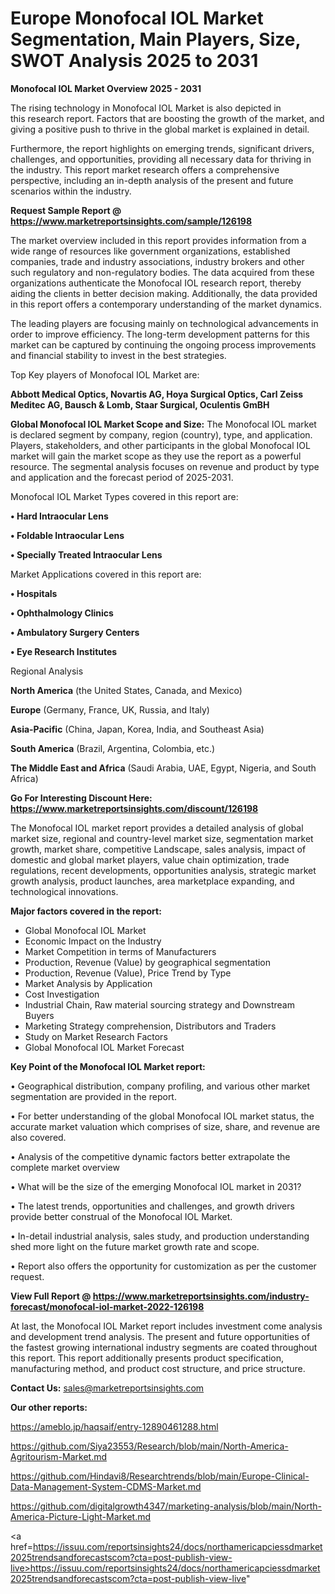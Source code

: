 # Europe Monofocal IOL Market Segmentation, Main Players, Size, SWOT Analysis 2025 to 2031

<Strong> Monofocal IOL Market Overview 2025 - 2031</strong>

The rising technology in Monofocal IOL Market is also depicted in this research report. Factors that are boosting the growth of the market, and giving a positive push to thrive in the global market is explained in detail.

Furthermore, the report highlights on emerging trends, significant drivers, challenges, and opportunities, providing all necessary data for thriving in the industry. This report market research offers a comprehensive perspective, including an in-depth analysis of the present and future scenarios within the industry.

<strong>Request Sample Report @ <a href=https://www.marketreportsinsights.com/sample/126198>https://www.marketreportsinsights.com/sample/126198</a></strong>

The market overview included in this report provides information from a wide range of resources like government organizations, established companies, trade and industry associations, industry brokers and other such regulatory and non-regulatory bodies. The data acquired from these organizations authenticate the Monofocal IOL research report, thereby aiding the clients in better decision making. Additionally, the data provided in this report offers a contemporary understanding of the market dynamics.

The leading players are focusing mainly on technological advancements in order to improve efficiency. The long-term development patterns for this market can be captured by continuing the ongoing process improvements and financial stability to invest in the best strategies.

Top Key players of Monofocal IOL Market are:

<strong>Abbott Medical Optics, Novartis AG, Hoya Surgical Optics, Carl Zeiss Meditec AG, Bausch & Lomb, Staar Surgical, Oculentis GmBH</strong>

<strong><b>Global Monofocal IOL Market Scope and Size:</b></strong>
The Monofocal IOL market is declared segment by company, region (country), type, and application. Players, stakeholders, and other participants in the global Monofocal IOL market will gain the market scope as they use the report as a powerful resource. The segmental analysis focuses on revenue and product by type and application and the forecast period of 2025-2031.

Monofocal IOL Market Types covered in this report are:

<strong>• Hard Intraocular Lens

• Foldable Intraocular Lens

• Specially Treated Intraocular Lens</strong>

Market Applications covered in this report are:

<strong>• Hospitals

• Ophthalmology Clinics

• Ambulatory Surgery Centers

• Eye Research Institutes</strong> 

Regional Analysis

<strong>North America</strong> (the United States, Canada, and Mexico)

<strong>Europe</strong> (Germany, France, UK, Russia, and Italy)

<strong>Asia-Pacific</strong> (China, Japan, Korea, India, and Southeast Asia)

<strong>South America</strong> (Brazil, Argentina, Colombia, etc.)

<strong>The Middle East and Africa</strong> (Saudi Arabia, UAE, Egypt, Nigeria, and South Africa)

<strong>Go For Interesting Discount Here: <a href=https://www.marketreportsinsights.com/discount/126198>https://www.marketreportsinsights.com/discount/126198</a></strong>

The Monofocal IOL market report provides a detailed analysis of global market size, regional and country-level market size, segmentation market growth, market share, competitive Landscape, sales analysis, impact of domestic and global market players, value chain optimization, trade regulations, recent developments, opportunities analysis, strategic market growth analysis, product launches, area marketplace expanding, and technological innovations.

<strong><b>Major factors covered in the report:</b></strong>
<ul>
  <li>Global Monofocal IOL Market </li>
  <li>Economic Impact on the Industry</li>
  <li>Market Competition in terms of Manufacturers</li>
  <li>Production, Revenue (Value) by geographical segmentation</li>
  <li>Production, Revenue (Value), Price Trend by Type</li>
  <li>Market Analysis by Application</li>
  <li>Cost Investigation</li>
  <li>Industrial Chain, Raw material sourcing strategy and Downstream Buyers</li>
  <li>Marketing Strategy comprehension, Distributors and Traders</li>
  <li>Study on Market Research Factors</li>
  <li>Global Monofocal IOL Market Forecast</li>
</ul>

<strong><b>Key Point of the Monofocal IOL Market report:</b></strong>

• Geographical distribution, company profiling, and various other market segmentation are provided in the report.

• For better understanding of the global Monofocal IOL market status, the accurate market valuation which comprises of size, share, and revenue are also covered.

• Analysis of the competitive dynamic factors better extrapolate the complete market overview

• What will be the size of the emerging Monofocal IOL market in 2031?

• The latest trends, opportunities and challenges, and growth drivers provide better construal of the Monofocal IOL Market.

• In-detail industrial analysis, sales study, and production understanding shed more light on the future market growth rate and scope.

• Report also offers the opportunity for customization as per the customer request.

<strong><b>View Full Report @ <a href=https://www.marketreportsinsights.com/industry-forecast/monofocal-iol-market-2022-126198>https://www.marketreportsinsights.com/industry-forecast/monofocal-iol-market-2022-126198</a></b></strong>


At last, the Monofocal IOL Market report includes investment come analysis and development trend analysis. The present and future opportunities of the fastest growing international industry segments are coated throughout this report. This report additionally presents product specification, manufacturing method, and product cost structure, and price structure.

<strong>Contact Us:</strong>
sales@marketreportsinsights.com

<strong>Our other reports:</strong>

<a href=https://ameblo.jp/haqsaif/entry-12890461288.html>https://ameblo.jp/haqsaif/entry-12890461288.html</a>

<a href=https://github.com/Siya23553/Research/blob/main/North-America-Agritourism-Market.md>https://github.com/Siya23553/Research/blob/main/North-America-Agritourism-Market.md</a>

<a href=https://github.com/Hindavi8/Researchtrends/blob/main/Europe-Clinical-Data-Management-System-CDMS-Market.md>https://github.com/Hindavi8/Researchtrends/blob/main/Europe-Clinical-Data-Management-System-CDMS-Market.md</a>

<a href=https://github.com/digitalgrowth4347/marketing-analysis/blob/main/North-America-Picture-Light-Market.md>https://github.com/digitalgrowth4347/marketing-analysis/blob/main/North-America-Picture-Light-Market.md</a>

<a href=https://issuu.com/reportsinsights24/docs/northamericapciessdmarket2025trendsandforecastscom?cta=post-publish-view-live>https://issuu.com/reportsinsights24/docs/northamericapciessdmarket2025trendsandforecastscom?cta=post-publish-view-live</a>"
